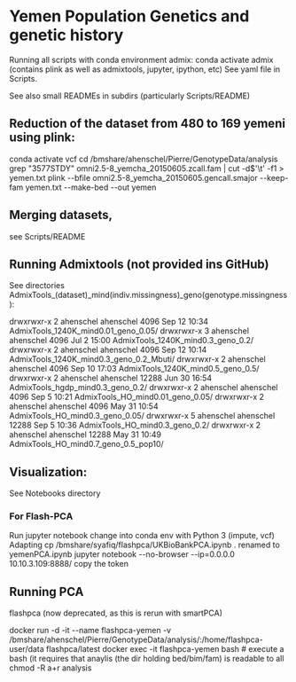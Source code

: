 # Yemen Population Genetics and genetic history

Running all scripts with conda environment admix:
conda activate admix (contains plink as well as admixtools, jupyter, ipython, etc)
See yaml file in Scripts.

See also small READMEs in subdirs (particularly Scripts/README)

## Reduction of the dataset from 480 to 169 yemeni using plink:
conda activate vcf
cd /bmshare/ahenschel/Pierre/GenotypeData/analysis
grep "3577STDY" omni2.5-8_yemcha_20150605.zcall.fam | cut -d$'\t' -f1 > yemen.txt
plink --bfile omni2.5-8_yemcha_20150605.gencall.smajor --keep-fam yemen.txt  --make-bed --out yemen

## Merging datasets,
see Scripts/README

## Running Admixtools (not provided ins GitHub)

See directories AdmixTools_(dataset)_mind(indiv.missingness)_geno(genotype.missingness):

drwxrwxr-x 2 ahenschel ahenschel  4096 Sep 12 10:34 AdmixTools_1240K_mind0.01_geno_0.05/
drwxrwxr-x 3 ahenschel ahenschel  4096 Jul  2 15:00 AdmixTools_1240K_mind0.3_geno_0.2/
drwxrwxr-x 2 ahenschel ahenschel  4096 Sep 12 10:14 AdmixTools_1240K_mind0.3_geno_0.2_Mbuti/
drwxrwxr-x 2 ahenschel ahenschel  4096 Sep 10 17:03 AdmixTools_1240K_mind0.5_geno_0.5/
drwxrwxr-x 2 ahenschel ahenschel 12288 Jun 30 16:54 AdmixTools_hgdp_mind0.3_geno_0.2/
drwxrwxr-x 2 ahenschel ahenschel  4096 Sep  5 10:21 AdmixTools_HO_mind0.01_geno_0.05/
drwxrwxr-x 2 ahenschel ahenschel  4096 May 31 10:54 AdmixTools_HO_mind0.3_geno_0.05/
drwxrwxr-x 5 ahenschel ahenschel 12288 Sep  5 10:36 AdmixTools_HO_mind0.3_geno_0.2/
drwxrwxr-x 2 ahenschel ahenschel 12288 May 31 10:49 AdmixTools_HO_mind0.7_geno_0.5_pop10/

## Visualization:
See Notebooks directory

### For Flash-PCA
Run jupyter notebook
change into conda env with Python 3 (impute, vcf)
Adapting 
cp /bmshare/syafiq/flashpca/UKBioBankPCA.ipynb .
renamed to yemenPCA.ipynb
jupyter notebook --no-browser --ip=0.0.0.0
10.10.3.109:8888/
copy the token

## Running PCA
flashpca (now deprecated, as this is rerun with smartPCA)

docker run -d -it --name flashpca-yemen -v /bmshare/ahenschel/Pierre/GenotypeData/analysis/:/home/flashpca-user/data flashpca/latest
docker exec -it flashpca-yemen bash # execute a bash
(it requires that anaylis (the dir holding bed/bim/fam) is readable to all
chmod -R a+r analysis

